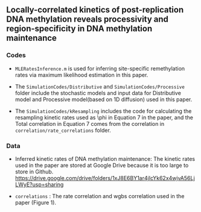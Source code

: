 ## Locally-correlated kinetics of post-replication DNA methylation reveals processivity and region-specificity in DNA methylation maintenance

### Codes

- `MLERatesInference.m` is used for inferring site-specific remethylation rates via maximum likelihood estimation in this paper.

- The `SimulationCodes/Distributive` and `SimulationCodes/Processive` folder include the stochastic models and input data for Distributive model and Processive model(based on 1D diffusion) used in this paper.

- The `SimulationCodes/kResampling` includes the code for calculating the resampling kinetic rates used as \phi in Equation 7 in the paper, and the Total correlation in Equation 7 comes from the correlation in `correlation/rate_correlations` folder.

### Data

- Inferred kinetic rates of DNA methylation maintenance: The kinetic rates used in the paper are stored at Google Drive because it is too large to store in Github. https://drive.google.com/drive/folders/1xJ8E6BY1ar4jIcYk62x4wjvA56LjLWyE?usp=sharing

- `correlations` : The rate correlation and wgbs correlation used in the paper (Figure 1).
